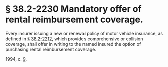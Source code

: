 # § 38.2-2230 Mandatory offer of rental reimbursement coverage.

<p>Every insurer issuing a new or renewal policy of motor vehicle insurance, as defined in § <a href='http://law.lis.virginia.gov/vacode/38.2-2212/'>38.2-2212</a>, which provides comprehensive or collision coverage, shall offer in writing to the named insured the option of purchasing rental reimbursement coverage.</p><p>1994, c. <a href='http://lis.virginia.gov/cgi-bin/legp604.exe?941+ful+CHAP0009'>9</a>.</p>